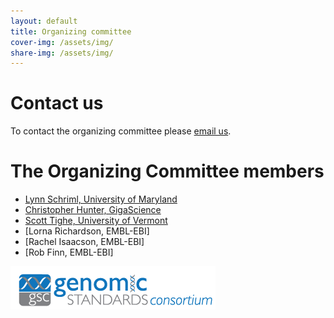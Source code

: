 ```yaml
---
layout: default
title: Organizing committee
cover-img: /assets/img/
share-img: /assets/img/
---
```


# Contact us

To contact the organizing committee please <a href="mailto:gsc24-tuscon-organisers@googlegroups.com?subject=GSC24 Tucson">email us</a>.

# The Organizing Committee members
* [Lynn Schriml, University of Maryland](https://www.linkedin.com/in/lynn-schriml-1753609/)
* [Christopher Hunter, GigaScience](https://www.linkedin.com/in/chr1shunter/)
* [Scott Tighe, University of Vermont](https://www.linkedin.com/in/scott-tighe-094058a/)
* [Lorna Richardson, EMBL-EBI]
* [Rachel Isaacson, EMBL-EBI]
* [Rob Finn, EMBL-EBI]









![GenSC logo](../assets/img/gsc_logo_sml.png)







